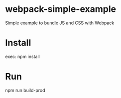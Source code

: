 # webpack-simple-example
Simple example to bundle JS and CSS with Webpack
# Install
exec: npm install
# Run
npm run build-prod
